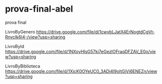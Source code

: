 # prova-final-abel
prova final

LivroByGenero
https://drive.google.com/file/d/1cwvbLJatX4ErNogtdCgVt-Rnyclk6I4-/view?usp=sharing

LivroById
https://drive.google.com/file/d/1NXoyHlsG57ki7eGezlOFraqDFZAV_E0o/view?usp=sharing

LivroByBiblioteca
https://drive.google.com/file/d/1XicK0OYeUC0_3ADi4l9oltGiVi6ENEZn/view?usp=sharing

